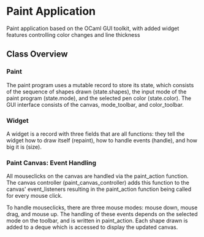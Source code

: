 # Paint Application
Paint application based on the OCaml GUI toolkit, with added widget features controlling color changes and line thickness

## Class Overview
### Paint
The paint program uses a mutable record to store its state, which consists of the sequence of shapes drawn (state.shapes), the input mode of the paint program (state.mode), and the selected pen color (state.color). The GUI interface consists of the canvas, mode_toolbar, and color_toolbar.

### Widget
A widget is a record with three fields that are all functions: they tell the widget how to draw itself (repaint), how to handle events (handle), and how big it is (size).

### Paint Canvas: Event Handling
All mouseclicks on the canvas are handled via the paint_action function. The canvas controller (paint_canvas_controller) adds this function to the canvas' event_listeners resulting in the paint_action function being called for every mouse click.

To handle mouseclicks, there are three mouse modes: mouse down, mouse drag, and mouse up. The handling of these events depends on the selected mode on the toolbar, and is written in paint_action. Each shape drawn is added to a deque which is accessed to display the updated canvas.

